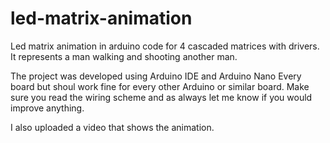 # led-matrix-animation
Led matrix animation in arduino code for 4 cascaded matrices with drivers. It represents a man walking and shooting another man.

The project was developed using Arduino IDE and Arduino Nano Every board but shoul work fine for every other Arduino or similar board.
Make sure you read the wiring scheme and as always let me know if you would improve anything.

I also uploaded a video that shows the animation.

